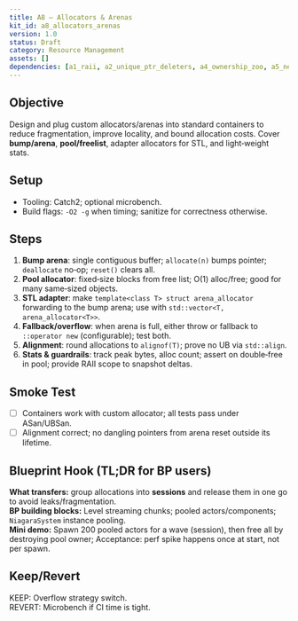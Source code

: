 ```yaml
---
title: A8 — Allocators & Arenas
kit_id: a8_allocators_arenas
version: 1.0
status: Draft
category: Resource Management
assets: []
dependencies: [a1_raii, a2_unique_ptr_deleters, a4_ownership_zoo, a5_new_delete_variants]
---
```


## Objective
Design and plug custom allocators/arenas into standard containers to reduce fragmentation, improve locality, and bound allocation costs. Cover **bump/arena**, **pool/freelist**, adapter allocators for STL, and light‑weight stats.

## Setup
- Tooling: Catch2; optional microbench.
- Build flags: `-O2 -g` when timing; sanitize for correctness otherwise.

## Steps
1) **Bump arena**: single contiguous buffer; `allocate(n)` bumps pointer; `deallocate` no‑op; `reset()` clears all.
2) **Pool allocator**: fixed‑size blocks from free list; O(1) alloc/free; good for many same‑sized objects.
3) **STL adapter**: make `template<class T> struct arena_allocator` forwarding to the bump arena; use with `std::vector<T, arena_allocator<T>>`.
4) **Fallback/overflow**: when arena is full, either throw or fallback to `::operator new` (configurable); test both.
5) **Alignment**: round allocations to `alignof(T)`; prove no UB via `std::align`.
6) **Stats & guardrails**: track peak bytes, alloc count; assert on double‑free in pool; provide RAII scope to snapshot deltas.

## Smoke Test
- [ ] Containers work with custom allocator; all tests pass under ASan/UBSan.  
- [ ] Alignment correct; no dangling pointers from arena reset outside its lifetime.

## Blueprint Hook (TL;DR for BP users)
**What transfers:** group allocations into **sessions** and release them in one go to avoid leaks/fragmentation.  
**BP building blocks:** Level streaming chunks; pooled actors/components; `NiagaraSystem` instance pooling.  
**Mini demo:** Spawn 200 pooled actors for a wave (session), then free all by destroying pool owner; Acceptance: perf spike happens once at start, not per spawn.

## Keep/Revert
KEEP: Overflow strategy switch.  
REVERT: Microbench if CI time is tight.